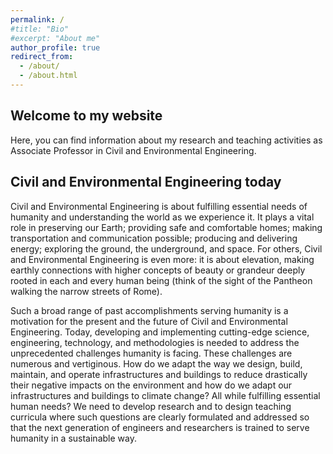 ```yaml
---
permalink: /
#title: "Bio"
#excerpt: "About me"
author_profile: true
redirect_from:
  - /about/
  - /about.html
---
```



## Welcome to my website

Here, you can find information about my research and teaching activities as Associate Professor in Civil and Environmental Engineering.


## Civil and Environmental Engineering today

Civil and Environmental Engineering is about fulfilling essential needs of humanity and understanding the world as we experience it. It plays a vital role in preserving our Earth; providing safe and comfortable homes; making transportation and communication possible; producing and delivering energy; exploring the ground, the underground, and space. For others, Civil and Environmental Engineering is even more: it is about elevation, making earthly connections with higher concepts of beauty or grandeur deeply rooted in each and every human being (think of the sight of the Pantheon walking the narrow streets of Rome).

Such a broad range of past accomplishments serving humanity is a motivation for the present and the future of Civil and Environmental Engineering. Today, developing and implementing cutting-edge science, engineering, technology, and methodologies is needed to address the unprecedented challenges humanity is facing. These challenges are numerous and vertiginous. How do we adapt the way we design, build, maintain, and operate infrastructures and buildings to reduce drastically their negative impacts on the environment and how do we adapt our infrastructures and buildings to climate change? All while fulfilling essential human needs? We need to develop research and to design teaching curricula where such questions are clearly formulated and addressed so that the next generation of engineers and researchers is trained to serve humanity in a sustainable way.
